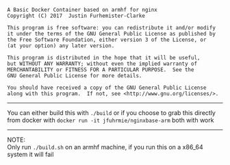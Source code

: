     A Basic Docker Container based on armhf for nginx
    Copyright (C) 2017  Justin Furhemister-Clarke

    This program is free software: you can redistribute it and/or modify
    it under the terms of the GNU General Public License as published by
    the Free Software Foundation, either version 3 of the License, or
    (at your option) any later version.

    This program is distributed in the hope that it will be useful,
    but WITHOUT ANY WARRANTY; without even the implied warranty of
    MERCHANTABILITY or FITNESS FOR A PARTICULAR PURPOSE.  See the
    GNU General Public License for more details.

    You should have received a copy of the GNU General Public License
    along with this program.  If not, see <http://www.gnu.org/licenses/>.

---

You can either build this with `./build` or if you choose to grab this directly from docker with
`docker run -it jfuhrmie/nginxbase-arm` both with work  

---

NOTE:  
Only run `./build.sh` on an armhf machine, if you run this on a x86_64 system it will fail


